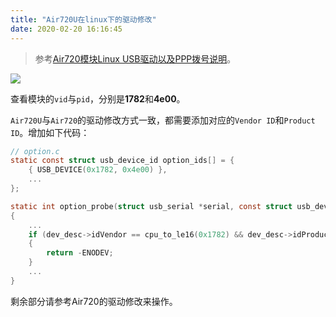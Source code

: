 ```yaml
---
title: "Air720U在linux下的驱动修改"
date: 2020-02-20 16:16:45
---
```


> 参考[Air720模块Linux USB驱动以及PPP拨号说明](https://doc.luatos.wiki/419)。

![](http://doc.openluat.com/api/static/editormd/php/../uploads/5_97752.png)

查看模块的`vid`与`pid`，分别是**1782**和**4e00**。

`Air720U`与`Air720`的驱动修改方式一致，都需要添加对应的`Vendor ID`和`Product ID`。增加如下代码：

```c
// option.c
static const struct usb_device_id option_ids[] = {
	{ USB_DEVICE(0x1782, 0x4e00) },
	...
};

static int option_probe(struct usb_serial *serial, const struct usb_device_id *id)
{
	...
	if (dev_desc->idVendor == cpu_to_le16(0x1782) && dev_desc->idProduct == cpu_to_le16(0x4e00) && iface_desc->bInterfaceNumber <= 1)
	{
		return -ENODEV;
	}
	...
}
```

剩余部分请参考Air720的驱动修改来操作。